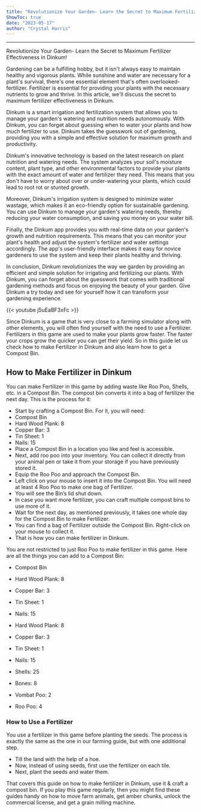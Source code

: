 ```yaml
---
title: "Revolutionize Your Garden- Learn the Secret to Maximum Fertilizer Effectiveness in Dinkum!"
ShowToc: true 
date: "2023-05-17"
author: "Crystal Harris"
---
```

*****
Revolutionize Your Garden- Learn the Secret to Maximum Fertilizer Effectiveness in Dinkum!

Gardening can be a fulfilling hobby, but it isn't always easy to maintain healthy and vigorous plants. While sunshine and water are necessary for a plant's survival, there's one essential element that's often overlooked- fertilizer. Fertilizer is essential for providing your plants with the necessary nutrients to grow and thrive. In this article, we'll discuss the secret to maximum fertilizer effectiveness in Dinkum.

Dinkum is a smart irrigation and fertilization system that allows you to manage your garden's watering and nutrition needs autonomously. With Dinkum, you can forget about guessing when to water your plants and how much fertilizer to use. Dinkum takes the guesswork out of gardening, providing you with a simple and effective solution for maximum growth and productivity.

Dinkum's innovative technology is based on the latest research on plant nutrition and watering needs. The system analyzes your soil's moisture content, plant type, and other environmental factors to provide your plants with the exact amount of water and fertilizer they need. This means that you don't have to worry about over or under-watering your plants, which could lead to root rot or stunted growth.

Moreover, Dinkum's irrigation system is designed to minimize water wastage, which makes it an eco-friendly option for sustainable gardening. You can use Dinkum to manage your garden's watering needs, thereby reducing your water consumption, and saving you money on your water bill.

Finally, the Dinkum app provides you with real-time data on your garden's growth and nutrition requirements. This means that you can monitor your plant's health and adjust the system's fertilizer and water settings accordingly. The app's user-friendly interface makes it easy for novice gardeners to use the system and keep their plants healthy and thriving.

In conclusion, Dinkum revolutionizes the way we garden by providing an efficient and simple solution for irrigating and fertilizing our plants. With Dinkum, you can forget about the guesswork that comes with traditional gardening methods and focus on enjoying the beauty of your garden. Give Dinkum a try today and see for yourself how it can transform your gardening experience.

{{< youtube j5uEaBF3xFc >}} 



Since Dinkum is a game that is very close to a farming simulator along with other elements, you will often find yourself with the need to use a Fertilizer. Fertilizers in this game are used to make your plants grow faster. The faster your crops grow the quicker you can get their yield. So in this guide let us check how to make Fertilizer in Dinkum and also learn how to get a Compost Bin.
 
## How to Make Fertilizer in Dinkum
 
You can make Fertilizer in this game by adding waste like Roo Poo, Shells, etc. in a Compost Bin. The compost bin converts it into a bag of fertilizer the next day. This is the process for it:
 
- Start by crafting a Compost Bin. For it, you will need:
 - Compost Bin
 - Hard Wood Plank: 8
 - Copper Bar: 3
 - Tin Sheet: 1
 - Nails: 15
 - Place a Compost Bin in a location you like and feel is accessible.
 - Next, add roo poo into your inventory. You can collect it directly from your animal pen or take it from your storage if you have previously stored it.
 - Equip the Roo Poo and approach the Compost Bin.
 - Left click on your mouse to insert it into the Compost Bin. You will need at least 4 Roo Poo to make one bag of Fertilizer.
 - You will see the Bin’s lid shut down.
 - In case you want more fertilizer, you can craft multiple compost bins to use more of it.
 - Wait for the next day, as mentioned previously, it takes one whole day for the Compost Bin to make Fertilizer.
 - You can find a bag of Fertilizer outside the Compost Bin. Right-click on your mouse to collect it.
 - That is how you can make fertilizer in Dinkum.

 
You are not restricted to just Roo Poo to make fertilizer in this game. Here are all the things you can add to a Compost Bin:
 
- Compost Bin
 - Hard Wood Plank: 8
 - Copper Bar: 3
 - Tin Sheet: 1
 - Nails: 15

 
- Hard Wood Plank: 8
 - Copper Bar: 3
 - Tin Sheet: 1
 - Nails: 15

 
- Shells: 25
 - Bones: 8
 - Vombat Poo: 2
 - Roo Poo: 4

 
### How to Use a Fertilizer
 
You use a fertilizer in this game before planting the seeds. The process is exactly the same as the one in our farming guide, but with one additional step.
 
- Till the land with the help of a hoe.
 - Now, instead of using seeds, first use the fertilizer on each tile.
 - Next, plant the seeds and water them.

 
That covers this guide on how to make fertilizer in Dinkum, use it & craft a compost bin. If you play this game regularly, then you might find these guides handy on how to move farm animals, get amber chunks, unlock the commercial license, and get a grain milling machine.




